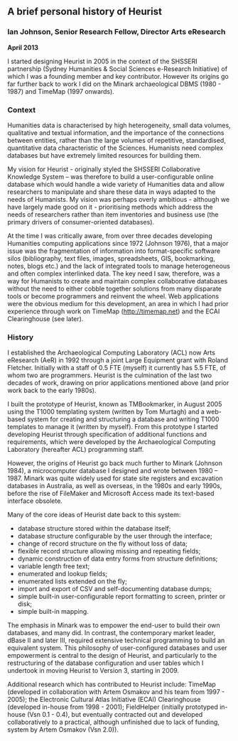 ## A brief personal history of Heurist ##

### Ian Johnson, Senior Research Fellow, Director Arts eResearch ###

**April 2013**

I started designing Heurist in 2005 in the context of the SHSSERI partnership (Sydney Humanities & Social Sciences e-Research Initiative) of which I was a founding member and key contributor. However its origins go far further back to work I did on the Minark archaeological DBMS (1980 - 1987) and TimeMap (1997 onwards).

### Context ###

Humanities data is characterised by high heterogeneity, small data volumes, qualitative and textual information, and the importance of the connections between entities, rather than the large volumes of repetitive, standardised, quantitative data characteristic of the Sciences. Humanists need complex databases but have extremely limited resources for building them.

My vision for Heurist - originally styled the SHSSERI Collaborative Knowledge System – was therefore to build a user-configurable online database which would handle a wide variety of Humanities data and allow researchers to manipulate and share these data in ways adapted to the needs of Humanists. My vision was perhaps overly ambitious - although we have largely made good on it - prioritising methods which address the needs of researchers rather than item inventories and business use (the primary drivers of consumer-oriented databases).

At the time I was critically aware, from over three decades developing Humanities computing applications since 1972 (Johnson 1976), that a major issue was the fragmentation of information into format-specific software silos (bibliography, text files, images, spreadsheets, GIS, bookmarking, notes, blogs etc.) and the lack of integrated tools to manage heterogeneous and often complex interlinked data. The key need I saw, therefore, was a way for Humanists to create and maintain complex collaborative databases without the need to either cobble together solutions from many disparate tools or become programmers and reinvent the wheel. Web applications were the obvious medium for this development, an area in which I had prior experience through work on TimeMap (http://timemap.net) and the ECAI Clearinghouse (see later).

### History ###

I established the Archaeological Computing Laboratory (ACL) now Arts eResearch (AeR) in 1992 through a joint Large Equipment grant with Roland Fletcher. Initially with a staff of 0.5 FTE (myself) it currently has 5.5 FTE, of whom two are programmers. Heurist is the culmination of the last two decades of work, drawing on prior applications mentioned above (and prior work back to the early 1980s).

I built the prototype of Heurist, known as TMBookmarker, in August 2005 using the T1000 templating system (written by Tom Murtagh) and a web-based system for creating and structuring a database and writing T1000 templates to manage it (written by myself). From this prototype I started developing Heurist through specification of additional functions and requirements, which were developed by the Archaeological Computing Laboratory (hereafter ACL) programming staff.

However, the origins of Heurist go back much further to Minark (Johnson 1984), a microcomputer database I designed and wrote between 1980 – 1987. Minark was quite widely used for state site registers and excavation databases in Australia, as well as overseas, in the 1980s and early 1990s, before the rise of FileMaker and Microsoft Access made its text-based interface obsolete.

Many of the core ideas of Heurist date back to this system:

  * database structure stored within the database itself;
  * database structure configurable by the user through the interface;
  * change of record structure on the fly without loss of data;
  * flexible record structure allowing missing and repeating fields;
  * dynamic construction of data entry forms from structure definitions;
  * variable length free text;
  * enumerated and lookup fields;
  * enumerated lists extended on the fly;
  * import and export of CSV and self-documenting database dumps;
  * simple built-in user-configurable report formatting to screen, printer or disk;
  * simple built-in mapping.

The emphasis in Minark was to empower the end-user to build their own databases, and many did. In contrast, the contemporary market leader, dBase II and later III, required extensive technical programming to build an equivalent system.  This philosophy of user-configured databases and user empowerment is central to the design of Heurist, and particularly to the restructuring of the database configuration and user tables which I undertook in moving Heurist to Version 3, starting in 2009.

Additional research which has contributed to Heurist include: TimeMap (developed in collaboration with Artem Osmakov and his team from 1997 - 2005); the Electronic Cultural Atlas Initiative (ECAI) Clearinghouse (developed in-house from 1998 - 2001); FieldHelper (initially prototyped in-house (Vsn 0.1 - 0.4), but eventually contracted out and developed collaboratively to a practical, although unfinished due to lack of funding, system by Artem Osmakov (Vsn 2.0)).
